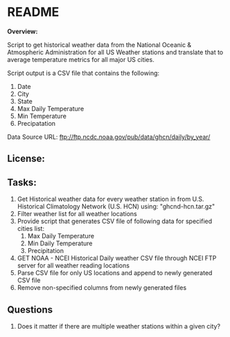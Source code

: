 # README
**Overview:**

Script to get historical weather data from the National Oceanic & Atmospheric Administration for all US Weather stations and translate that to average temperature metrics for all major US cities.

Script output is a CSV file that contains the following:
1. Date 
2. City
3. State
4. Max Daily Temperature 
5. Min Temperature 
6. Precipatation 

Data Source URL: ftp://ftp.ncdc.noaa.gov/pub/data/ghcn/daily/by_year/

## License:


## Tasks:
1.  Get Historical weather data for every weather station in from U.S. Historical Climatology Network 
    (U.S. HCN) using: "ghcnd-hcn.tar.gz"
2.  Filter weather list for all weather locations 
3.  Provide script that generates CSV file of following data for specified cities list:
    1.   Max Daily Temperature 
    2.   Min Daily Temperature 
    3.   Precipitation   
4. GET NOAA - NCEI Historical Daily weather CSV file through NCEI FTP server for all weather reading locations 
5. Parse CSV file for only US locations and append to newly generated CSV file 
6. Remove non-specified columns from newly generated files 

## Questions
1. Does it matter if there are multiple weather stations within a given city? 


